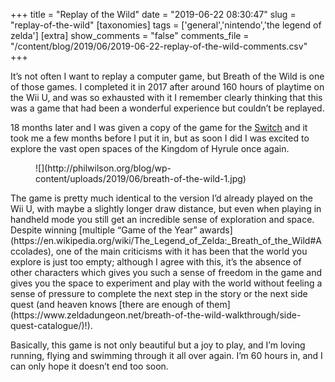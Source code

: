 +++
title = "Replay of the Wild"
date = "2019-06-22 08:30:47"
slug = "replay-of-the-wild"
[taxonomies]
tags = ['general','nintendo','the legend of zelda']
[extra]
show_comments = "false"
comments_file = "/content/blog/2019/06/2019-06-22-replay-of-the-wild-comments.csv"
+++

It’s not often I want to replay a computer game, but Breath of the Wild is one of those games. I completed it in 2017 after around 160 hours of playtime on the Wii U, and was so exhausted with it I remember clearly thinking that this was a game that had been a wonderful experience but couldn’t be replayed.

18 months later and I was given a copy of the game for the [Switch](https://en.wikipedia.org/wiki/Nintendo_switch) and it took me a few months before I put it in, but as soon I did I was excited to explore the vast open spaces of the Kingdom of Hyrule once again.

<figure class="wp-block-image">![](http://philwilson.org/blog/wp-content/uploads/2019/06/breath-of-the-wild-1.jpg)</figure>The game is pretty much identical to the version I’d already played on the Wii U, with maybe a slightly longer draw distance, but even when playing in handheld mode you still get an incredible sense of exploration and space. Despite winning [multiple “Game of the Year” awards](https://en.wikipedia.org/wiki/The_Legend_of_Zelda:_Breath_of_the_Wild#Accolades), one of the main criticisms with it has been that the world you explore is just too empty; although I agree with this, it’s the absence of other characters which gives you such a sense of freedom in the game and gives you the space to experiment and play with the world without feeling a sense of pressure to complete the next step in the story or the next side quest (and heaven knows [there are enough of them](https://www.zeldadungeon.net/breath-of-the-wild-walkthrough/side-quest-catalogue/)!).

Basically, this game is not only beautiful but a joy to play, and I’m loving running, flying and swimming through it all over again. I’m 60 hours in, and I can only hope it doesn’t end too soon.
